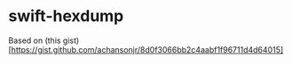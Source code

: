# swift-hexdump

Based on (this gist)[https://gist.github.com/achansonjr/8d0f3066bb2c4aabf1f96711d4d64015]


